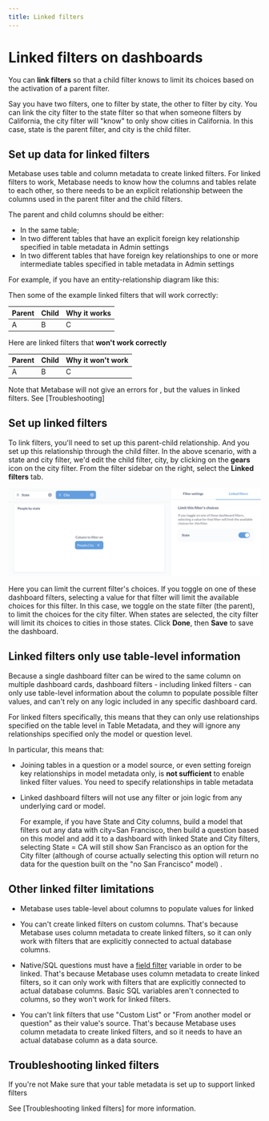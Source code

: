 ```yaml
---
title: Linked filters
---
```


# Linked filters on dashboards

You can **link filters** so that a child filter knows to limit its choices based on the activation of a parent filter.

Say you have two filters, one to filter by state, the other to filter by city. You can link the city filter to the state filter so that when someone filters by California, the city filter will "know" to only show cities in California. In this case, state is the parent filter, and city is the child filter.

## Set up data for linked filters

Metabase uses table and column metadata to create linked filters. For linked filters to work, Metabase needs to know how the columns and tables relate to each other, so there needs to be an explicit relationship between the columns used in the parent filter and the child filters.

The parent and child columns should be either:

- In the same table;
- In two different tables that have an explicit foreign key relationship specified in table metadata in Admin settings
- In two different tables that have foreign key relationships to one or more intermediate tables specified in table metadata in Admin settings

For example, if you have an entity-relationship diagram like this:

Then some of the example linked filters that will work correctly:

| Parent | Child | Why it works |
| ------ | ----- | ------------ |
| A      | B     | C            |

Here are linked filters that **won't work correctly**

| Parent | Child | Why it **won't work** |
| ------ | ----- | --------------------- |
| A      | B     | C                     |

Note that Metabase will not give an errors for , but the values in linked filters. See [Troubleshooting]

## Set up linked filters

To link filters, you'll need to set up this parent-child relationship. And you set up this relationship through the child filter. In the above scenario, with a state and city filter, we'd edit the child filter, city, by clicking on the **gears** icon on the city filter. From the filter sidebar on the right, select the **Linked filters** tab.

![Linked filters](./images/linked-filter.png)

Here you can limit the current filter's choices. If you toggle on one of these dashboard filters, selecting a value for that filter will limit the available choices for this filter. In this case, we toggle on the state filter (the parent), to limit the choices for the city filter. When states are selected, the city filter will limit its choices to cities in those states. Click **Done**, then **Save** to save the dashboard.

## Linked filters only use table-level information

Because a single dashboard filter can be wired to the same column on multiple dashboard cards, dashboard filters - including linked filters - can only use table-level information about the column to populate possible filter values, and can't rely on any logic included in any specific dashboard card.

For linked filters specifically, this means that they can only use relationships specified on the table level in Table Metadata, and they will ignore any relationships specified only the model or question level.

In particular, this means that:

- Joining tables in a question or a model source, or even setting foreign key relationships in model metadata only, is **not sufficient** to enable linked filter values. You need to specify relationships in table metadata

- Linked dashboard filters will not use any filter or join logic from any underlying card or model.

  For example, if you have State and City columns, build a model that filters out any data with city=San Francisco, then build a question based on this model and add it to a dashboard with linked State and City filters, selecting State = CA will still show San Francisco as an option for the City filter (although of course actually selecting this option will return no data for the question built on the "no San Francisco" model) .

## Other linked filter limitations

- Metabase uses table-level about columns to populate values for linked

- You can't create linked filters on custom columns. That's because Metabase uses column metadata to create linked filters, so it can only work with filters that are explicitly connected to actual database columns.

- Native/SQL questions must have a [field filter](../questions/native-editor/sql-parameters.md#the-field-filter-variable-type) variable in order to be linked. That's because Metabase uses column metadata to create linked filters, so it can only work with filters that are explicitly connected to actual database columns. Basic SQL variables aren't connected to columns, so they won't work for linked filters.

- You can't link filters that use "Custom List" or "From another model or question" as their value's source. That's because Metabase uses column metadata to create linked filters, and so it needs to have an actual database column as a data source.

## Troubleshooting linked filters

If you're not Make sure that your table metadata is set up to support linked filters

See [Troubleshooting linked filters] for more information.
